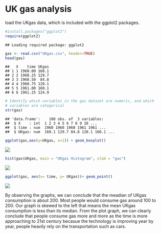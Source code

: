 UK gas analysis
================

load the UKgas data, which is included with the ggplot2 packages.

``` r
#install.packages("ggplot2")
require(ggplot2)
```

    ## Loading required package: ggplot2

``` r
gas <- read.csv("UKgas.csv", header=TRUE)
head(gas)
```

    ##   X    time UKgas
    ## 1 1 1960.00 160.1
    ## 2 2 1960.25 129.7
    ## 3 3 1960.50  84.8
    ## 4 4 1960.75 120.1
    ## 5 5 1961.00 160.1
    ## 6 6 1961.25 124.9

``` r
# Identify which variables in the gas dataset are numeric, and which
# variables are categorical
str(gas)
```

    ## 'data.frame':    108 obs. of  3 variables:
    ##  $ X    : int  1 2 3 4 5 6 7 8 9 10 ...
    ##  $ time : num  1960 1960 1960 1961 1961 ...
    ##  $ UKgas: num  160.1 129.7 84.8 120.1 160.1 ...

``` r
ggplot(gas,aes(y=UKgas, x=1)) + geom_boxplot()
```

![](Week4assignment_files/figure-markdown_github/unnamed-chunk-2-1.png)

``` r
hist(gas$UKgas, main = "UKgas Histogram", xlab = "gas")
```

![](Week4assignment_files/figure-markdown_github/unnamed-chunk-2-2.png)

``` r
ggplot(gas, aes(x= time, y= UKgas))+ geom_point()
```

![](Week4assignment_files/figure-markdown_github/unnamed-chunk-2-3.png)

By observing the graphs, we can conclude that the meadian of UKgas consumption is about 200. Most people would consume gas around 100 to 200. Our graph is skewed to the left that means the mean UKgas consumption is less than its median. From the plot graph, we can clearly conclude that people consume gas more and more as the time is more approaching to 21st century becasue the technology is improving year by year, people heavily rely on the transportation such as cars.
